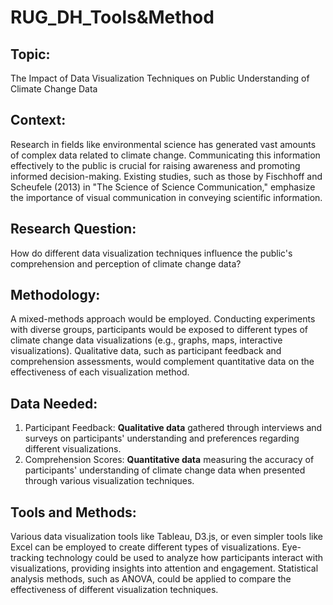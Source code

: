 # RUG_DH_Tools&Method
## Topic: 
The Impact of Data Visualization Techniques on Public Understanding of Climate Change Data

## Context:
Research in fields like environmental science has generated vast amounts of complex data related to climate change. Communicating this information effectively to the public is crucial for raising awareness and promoting informed decision-making. Existing studies, such as those by Fischhoff and Scheufele (2013) in "The Science of Science Communication," emphasize the importance of visual communication in conveying scientific information.

## Research Question:
How do different data visualization techniques influence the public's comprehension and perception of climate change data?

## Methodology:
A mixed-methods approach would be employed. Conducting experiments with diverse groups, participants would be exposed to different types of climate change data visualizations (e.g., graphs, maps, interactive visualizations). Qualitative data, such as participant feedback and comprehension assessments, would complement quantitative data on the effectiveness of each visualization method.

## Data Needed:
1. Participant Feedback: **Qualitative data** gathered through interviews and surveys on participants' understanding and preferences regarding different visualizations.
2.  Comprehension Scores: **Quantitative data** measuring the accuracy of participants' understanding of climate change data when presented through various visualization techniques.

## Tools and Methods:
Various data visualization tools like Tableau, D3.js, or even simpler tools like Excel can be employed to create different types of visualizations. Eye-tracking technology could be used to analyze how participants interact with visualizations, providing insights into attention and engagement. Statistical analysis methods, such as ANOVA, could be applied to compare the effectiveness of different visualization techniques.
